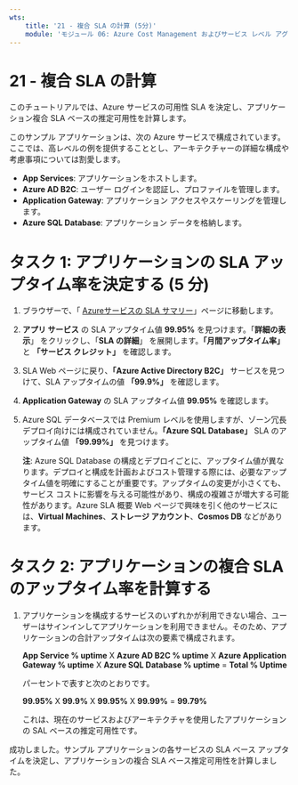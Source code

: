 ```yaml
---
wts:
    title: '21 - 複合 SLA の計算 (5分)'
    module: 'モジュール 06: Azure Cost Management およびサービス レベル アグリーメントに関する説明'
---
```

# 21 - 複合 SLA の計算

このチュートリアルでは、Azure サービスの可用性 SLA を決定し、アプリケーション複合 SLA ベースの推定可用性を計算します。

このサンプル アプリケーションは、次の Azure サービスで構成されています。ここでは、高レベルの例を提供することとし、アーキテクチャーの詳細な構成や考慮事項については割愛します。

+ **App Services**: アプリケーションをホストします。
+ **Azure AD B2C**: ユーザー ログインを認証し、プロファイルを管理します。
+ **Application Gateway**: アプリケーション アクセスやスケーリングを管理します。 
+ **Azure SQL Database**: アプリケーション データを格納します。 

# タスク 1: アプリケーションの SLA アップタイム率を決定する (5 分)

1. ブラウザーで、「 [Azureサービスの SLA サマリー](https://azure.microsoft.com/ja-jp/support/legal/sla/summary/)」ページに移動します。

2. **アプリ サービス** の SLA アップタイム値 **99.95%** を見つけます。「**詳細の表示**」 をクリックし、「**SLA の詳細**」 を展開します。**「月間アップタイム率」** と **「サービス クレジット」** を確認します。

3. SLA Web ページに戻り、**「Azure Active Directory B2C」** サービスを見つけて、SLA アップタイムの値 **「99.9%」** を確認します。 

4. **Application Gateway** の SLA アップタイム値 **99.95%** を確認します。 

5. Azure SQL データベースでは Premium レベルを使用しますが、ゾーン冗長デプロイ向けには構成されていません。**「Azure SQL Database」** SLA のアップタイム値 **「99.99%」** を見つけます。 

    **注**: Azure SQL Database の構成とデプロイごとに、アップタイム値が異なります。デプロイと構成を計画およびコスト管理する際には、必要なアップタイム値を明確にすることが重要です。アップタイムの変更が小さくても、サービス コストに影響を与える可能性があり、構成の複雑さが増大する可能性があります。Azure SLA 概要 Web ページで興味を引く他のサービスには、**Virtual Machines**、**ストレージ アカウント**、**Cosmos DB** などがあります。

# タスク 2: アプリケーションの複合 SLA のアップタイム率を計算する

1. アプリケーションを構成するサービスのいずれかが利用できない場合、ユーザーはサインインしてアプリケーションを利用できません。そのため、アプリケーションの合計アップタイムは次の要素で構成されます。

    **App Service % uptime** X **Azure AD B2C % uptime** X  **Azure Application Gateway % uptime** X **Azure SQL Database % uptime** = **Total % Uptime**

    パーセントで表すと次のとおりです。

    **99.95%** X **99.9%** X **99.95%** X **99.99%** = **99.79%**

    これは、現在のサービスおよびアーキテクチャを使用したアプリケーションの SAL ベースの推定可用性です。

成功しました。サンプル アプリケーションの各サービスの SLA べース アップタイムを決定し、アプリケーションの複合 SLA ベース推定可用性を計算しました。
